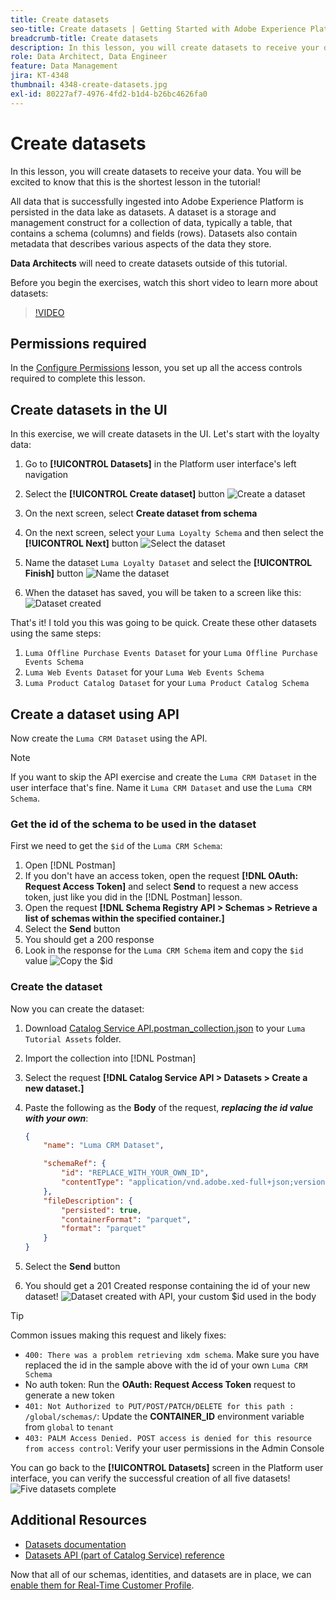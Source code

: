 ```yaml
---
title: Create datasets
seo-title: Create datasets | Getting Started with Adobe Experience Platform for Data Architects and Data Engineers
breadcrumb-title: Create datasets
description: In this lesson, you will create datasets to receive your data.
role: Data Architect, Data Engineer
feature: Data Management
jira: KT-4348
thumbnail: 4348-create-datasets.jpg
exl-id: 80227af7-4976-4fd2-b1d4-b26bc4626fa0
---
```

# Create datasets

<!--15min-->

In this lesson, you will create datasets to receive your data. You will be excited to know that this is the shortest lesson in the tutorial!

All data that is successfully ingested into Adobe Experience Platform is persisted in the data lake as datasets. A dataset is a storage and management construct for a collection of data, typically a table, that contains a schema (columns) and fields (rows). Datasets also contain metadata that describes various aspects of the data they store.

**Data Architects** will need to create datasets outside of this tutorial.

Before you begin the exercises, watch this short video to learn more about datasets:
>[!VIDEO](https://video.tv.adobe.com/v/27269?quality=12&learn=on)

## Permissions required

In the [Configure Permissions](configure-permissions.md) lesson, you set up all the access controls required to complete this lesson.

<!--
* Permission items **[!UICONTROL Data Management]** > **[!UICONTROL View Datasets]** and **[!UICONTROL Manage Datasets]**
* Permission item **[!UICONTROL Sandboxes]** > `Luma Tutorial`
* User-role access to the `Luma Tutorial Platform` product profile
* Developer-role access to the `Luma Tutorial Platform` product profile (for API)
-->

## Create datasets in the UI

In this exercise, we will create datasets in the UI. Let's start with the loyalty data:

1. Go to **[!UICONTROL Datasets]** in the Platform user interface's left navigation
1. Select the **[!UICONTROL Create dataset]** button
    ![Create a dataset](assets/datasets-createDataset.png)

1. On the next screen, select **Create dataset from schema** 
1. On the next screen, select your `Luma Loyalty Schema` and then select the **[!UICONTROL Next]** button
    ![Select the dataset](assets/datasets-selectSchema.png)

1. Name the dataset `Luma Loyalty Dataset` and select the **[!UICONTROL Finish]** button
    ![Name the dataset](assets/datasets-nameDataset.png)
1. When the dataset has saved, you will be taken to a screen like this:
    ![Dataset created](assets/datasets-created.png)

That's it! I told you this was going to be quick. Create these other datasets using the same steps:

1. `Luma Offline Purchase Events Dataset` for your `Luma Offline Purchase Events Schema`
1. `Luma Web Events Dataset` for your `Luma Web Events Schema`
1. `Luma Product Catalog Dataset` for your `Luma Product Catalog Schema`


## Create a dataset using API

Now create the `Luma CRM Dataset` using the API. 

>[!NOTE]
>
>If you want to skip the API exercise and create the `Luma CRM Dataset` in the user interface that's fine. Name it `Luma CRM Dataset` and use the `Luma CRM Schema`.

### Get the id of the schema to be used in the dataset

First we need to get the `$id` of the `Luma CRM Schema`:

1. Open [!DNL Postman]
1. If you don't have an access token, open the request **[!DNL OAuth: Request Access Token]** and select **Send** to request a new access token, just like you did in the [!DNL Postman] lesson.
1. Open the request **[!DNL Schema Registry API > Schemas > Retrieve a list of schemas within the specified container.]**
1. Select the **Send** button
1. You should get a 200 response
1. Look in the response for the `Luma CRM Schema` item and copy the `$id` value
 ![Copy the $id](assets/dataset-crm-getSchemaId.png) 

### Create the dataset

Now you can create the dataset:

1. Download [Catalog Service API.postman_collection.json](https://raw.githubusercontent.com/adobe/experience-platform-postman-samples/master/apis/experience-platform/Catalog%20Service%20API.postman_collection.json) to your `Luma Tutorial Assets` folder.
1. Import the collection into [!DNL Postman]
1. Select the request **[!DNL Catalog Service API > Datasets > Create a new dataset.]**
1. Paste the following as the **Body** of the request, ***replacing the id value with your own***:

    ```json
    {
        "name": "Luma CRM Dataset",

        "schemaRef": {
            "id": "REPLACE_WITH_YOUR_OWN_ID",
            "contentType": "application/vnd.adobe.xed-full+json;version=1"
        },
        "fileDescription": {
            "persisted": true,
            "containerFormat": "parquet",
            "format": "parquet"
        }
    }
    ```

1. Select the **Send** button
1. You should get a 201 Created response containing the id of your new dataset!
    ![Dataset created with API, your custom $id used in the body](assets/datasets-crm-created.png) 
   
>[!TIP]
>
> Common issues making this request and likely fixes:
>
> * `400: There was a problem retrieving xdm schema`. Make sure you have replaced the id in the sample above with the id of your own `Luma CRM Schema`
> * No auth token: Run the **OAuth: Request Access Token** request to generate a new token
> * `401: Not Authorized to PUT/POST/PATCH/DELETE for this path : /global/schemas/`: Update the **CONTAINER_ID** environment variable from `global` to `tenant`
> * `403: PALM Access Denied. POST access is denied for this resource from access control`: Verify your user permissions in the Admin Console


You can go back to the **[!UICONTROL Datasets]** screen in the Platform user interface, you can verify the successful creation of all five datasets!
![Five datasets complete](assets/datasets-allComplete.png) 


## Additional Resources

* [Datasets documentation](https://experienceleague.adobe.com/docs/experience-platform/catalog/datasets/overview.html)
* [Datasets API (part of Catalog Service) reference](https://www.adobe.io/experience-platform-apis/references/catalog/#tag/Datasets)

Now that all of our schemas, identities, and datasets are in place, we can [enable them for Real-Time Customer Profile](enable-profiles.md).
